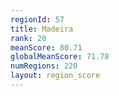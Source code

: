 ```yaml
---
regionId: 57
title: Madeira
rank: 20
meanScore: 80.71
globalMeanScore: 71.78
numRegions: 220
layout: region_score
---
```

